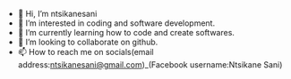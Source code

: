 - 👋 Hi, I’m ntsikanesani
- 👀 I’m interested in coding and software development.
- 🌱 I’m currently learning how to code and create softwares.
- 💞️ I’m looking to collaborate on github.
- 📫 How to reach me on socials(email address:ntsikanesani@gmail.com)_(Facebook username:Ntsikane Sani)

<!---
ntsikanesani/ntsikanesani is a ✨ special ✨ repository because its `README.md` (this file) appears on your GitHub profile.
You can click the Preview link to take a look at your changes.
--->
